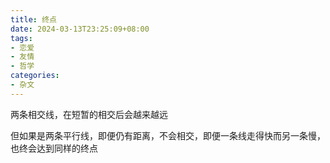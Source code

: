 ```yaml
---
title: 终点
date: 2024-03-13T23:25:09+08:00
tags:
- 恋爱
- 友情
- 哲学
categories:
- 杂文
---
```

两条相交线，在短暂的相交后会越来越远

但如果是两条平行线，即便仍有距离，不会相交，即便一条线走得快而另一条慢，也终会达到同样的终点
